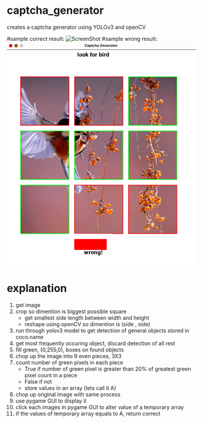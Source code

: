 # captcha_generator
creates a captcha generator using YOLOv3 and openCV

#sample correct result:
![ScreenShot](https://github.com/Tab-sp/captcha_generator/blob/main/sample_result(1).jpg)
#sample wrong result:
![ScreenShot](https://github.com/Tab-sp/captcha_generator/blob/main/sample_result(2).jpg)

# explanation
1) get image
2) crop so dimention is biggest possible square
    - get smallest side length between width and height
    - reshape using openCV so dimention is (side , side)
3) run through yolov3 model to get detection of general objects stored in coco.name
4) get most frequently occuring object, discard detection of all rest
5) fill green, (0,255,0), boxes on found objects
6) chop up the image into 9 even pieces, 3X3
7) count number of green pixels in each piece
    - True if number of green pixel is greater than 20% of greatest green pixel count in a piece
    - False if not
    - store values in an array (lets call it A)
8) chop up original image with same process
9) use pygame GUI to display it
10) click each images in pygame GUI to alter value of a temporary array
11) if the values of temporary array equals to A, return correct
